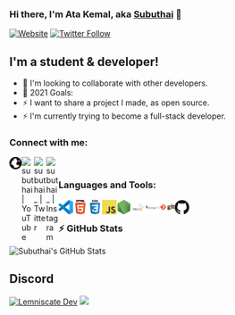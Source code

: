 ### Hi there, I'm Ata Kemal, aka [Subuthai][website] 👋

[![Website](https://img.shields.io/website?label=subuthai.xyz&style=for-the-badge&url=https%3A%2F%2Fsubuthai.xyz)](https://subuthai.xyz)
[![Twitter Follow](https://img.shields.io/twitter/follow/subuthai_?color=1DA1F2&logo=twitter&style=for-the-badge)](https://twitter.com/intent/follow?original_referer=https%3A%2F%2Fgithub.com%2FSubuthai&screen_name=subuthai_)

## I'm a student & developer!

- 👯 I'm looking to collaborate with other developers.
- 🥅 2021 Goals:
- ⚡ I want to share a project I made, as open source.
- ⚡ I'm currently trying to become a full-stack developer.

### Connect with me:

[<img align="left" alt="subuthai.xyz" width="22px" src="https://raw.githubusercontent.com/iconic/open-iconic/master/svg/globe.svg" />][website]
[<img align="left" alt="subuthai | YouTube" width="22px" src="https://cdn.jsdelivr.net/npm/simple-icons@v3/icons/youtube.svg" />][youtube]
[<img align="left" alt="subuthai_ | Twitter" width="22px" src="https://cdn.jsdelivr.net/npm/simple-icons@v3/icons/twitter.svg" />][twitter]
[<img align="left" alt="subuthai_ | Instagram" width="22px" src="https://cdn.jsdelivr.net/npm/simple-icons@v3/icons/instagram.svg" />][instagram]

<br/>

### Languages and Tools:

<img align="left" alt="Visual Studio Code" width="26px" src="https://raw.githubusercontent.com/github/explore/80688e429a7d4ef2fca1e82350fe8e3517d3494d/topics/visual-studio-code/visual-studio-code.png" />
<img align="left" alt="HTML5" width="26px" src="https://raw.githubusercontent.com/github/explore/80688e429a7d4ef2fca1e82350fe8e3517d3494d/topics/html/html.png"/>
<img align="left" alt="CSS3" width="26px" src="https://raw.githubusercontent.com/github/explore/80688e429a7d4ef2fca1e82350fe8e3517d3494d/topics/css/css.png"/>
<img align="left" alt="JavaScript" width="26px" src="https://raw.githubusercontent.com/github/explore/80688e429a7d4ef2fca1e82350fe8e3517d3494d/topics/javascript/javascript.png"/>
<img align="left" alt="Node.js" width="26px" src="https://raw.githubusercontent.com/github/explore/80688e429a7d4ef2fca1e82350fe8e3517d3494d/topics/nodejs/nodejs.png"/>
<img align="left" alt="MySQL" width="26px" src="https://raw.githubusercontent.com/github/explore/80688e429a7d4ef2fca1e82350fe8e3517d3494d/topics/mysql/mysql.png"/>
<img align="left" alt="MongoDB" width="26px" src="https://raw.githubusercontent.com/github/explore/80688e429a7d4ef2fca1e82350fe8e3517d3494d/topics/mongodb/mongodb.png"/>
<img align="left" alt="Git" width="26px" src="https://raw.githubusercontent.com/github/explore/80688e429a7d4ef2fca1e82350fe8e3517d3494d/topics/git/git.png"/>
<img align="left" alt="GitHub" width="26px" src="https://raw.githubusercontent.com/github/explore/78df643247d429f6cc873026c0622819ad797942/topics/github/github.png"/>

<br/>

### ⚡ GitHub Stats
  <img align="left" alt="Subuthai's GitHub Stats" src="https://github-readme-stats.vercel.app/api?username=subuthai&theme=dark" />

<br/>

## Discord 
  [<img src="https://discordapp.com/api/guilds/638385129030418452/widget.png?style=banner2" alt="Lemniscate Dev"/>][discord]
  <img src="https://dcbadge.vercel.app/api/shield/275723948803489792?style=flat&theme=clean" />
  

[website]: https://subuthai.xyz
[twitter]: https://twitter.com/subuthai_
[youtube]: https://youtube.com/Subuthai
[instagram]: https://instagram.com/subuthai_
[discord]: https://discord.gg/yBPcHQcVjB
